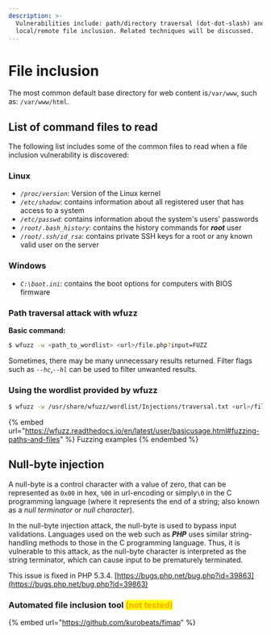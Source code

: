 ```yaml
---
description: >-
  Vulnerabilities include: path/directory traversal (dot-dot-slash) and
  local/remote file inclusion. Related techniques will be discussed.
---
```


# File inclusion

The most common default base directory for web content is`/var/www`, such as: `/var/www/html`.

## List of command files to read

The following list includes some of the common files to read when a file inclusion vulnerability is discovered:

### Linux

* _`/proc/version`_: Version of the Linux kernel
* _`/etc/shadow`_: contains information about all registered user that has access to a system
* _`/etc/passwd`_: contains information about the system's users' passwords
* _`/root/.bash_history`_: contains the history commands for _**root**_ user
* _`/root/.ssh/id_rsa`_: contains private SSH keys for a root or any known valid user on the server

### Windows

* _`C:\boot.ini`_: contains the boot options for computers with BIOS firmware

### Path traversal attack with wfuzz

**Basic command:**

```bash
$ wfuzz -w <path_to_wordlist> <url>/file.php?input=FUZZ
```

Sometimes, there may be many unnecessary results returned. Filter flags such as _`--hc`_,_`--hl`_ can be used to filter unwanted results.

### Using the wordlist provided by wfuzz

```bash
$ wfuzz -w /usr/share/wfuzz/wordlist/Injections/traversal.txt <url>/file.php?input=FUZZ
```

{% embed url="https://wfuzz.readthedocs.io/en/latest/user/basicusage.html#fuzzing-paths-and-files" %}
Fuzzing examples
{% endembed %}

## Null-byte injection

A null-byte is a control character with a value of zero, that can be represented as `0x00` in hex, `%00` in url-encoding or simply`\0` in the C programming language (where it represents the end of a string; also known as a _null terminator_ or _null character_).&#x20;

In the null-byte injection attack, the null-byte is used to bypass input validations. Languages used on the web such as _**PHP**_ uses similar string-handling methods to those in the C programming language. Thus, it is vulnerable to this attack, as the null-byte character is interpreted as the string terminator, which can cause input to be prematurely terminated.

&#x20;This issue is fixed in PHP 5.3.4. [https://bugs.php.net/bug.php?id=39863](https://bugs.php.net/bug.php?id=39863)



### Automated file inclusion tool <mark style="color:orange;">(not tested)</mark>

{% embed url="https://github.com/kurobeats/fimap" %}

